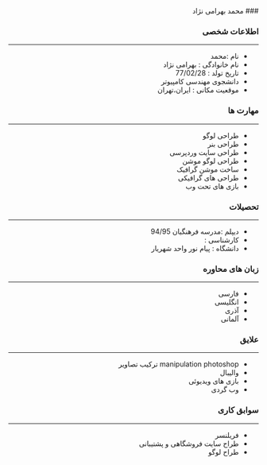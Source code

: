 <html dir="rtl" lang="ar">
### محمد بهرامی نژاد

### اطلاعات شخصی

---
+ نام :محمد
+ نام خانوادگی : بهرامی نژاد
+ تاریخ تولد : 77/02/28
+ دانشجوی مهندسی کامپیوتر 
+ موقعیت مکانی : ایران،تهران


### مهارت ها

---
+ طراحی لوگو
+ طراحی بنر
+ طراحی سایت وردپرسی 
+ طراحی لوگو موشن
+ ساخت موشن گرافیک
+ طراحی های گرافیکی
+ بازی های تحت وب

### تحصیلات

---
+ دیپلم :مدرسه فرهنگیان 94/95
+ کارشناسی : 
+ دانشگاه : پیام نور واحد شهریار 

### زبان های محاوره

---
+ فارسی
+ انگلیسی
+ آذری
+ آلمانی

### علایق

---
+ manipulation photoshop ترکیب تصاویر
+ والیبال
+ بازی های ویدیوئی
+ وب گردی 

### سوابق کاری

---
+ فریلنسر
+ طراح سایت فروشگاهی و پشتیبانی
+ طراح لوگو

